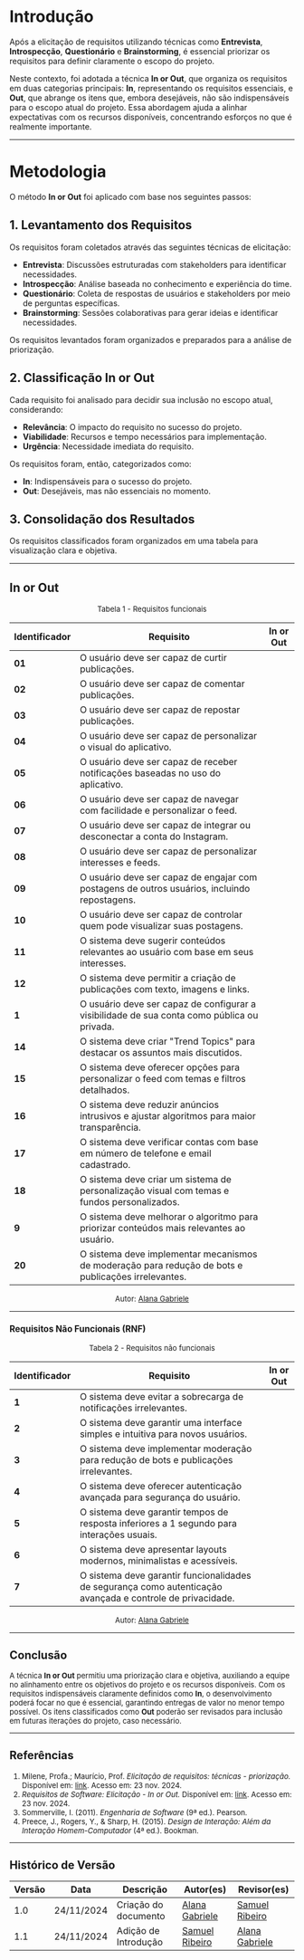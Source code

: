 # Introdução

Após a elicitação de requisitos utilizando técnicas como **Entrevista**, **Introspecção**, **Questionário** e **Brainstorming**, é essencial priorizar os requisitos para definir claramente o escopo do projeto. 

Neste contexto, foi adotada a técnica **In or Out**, que organiza os requisitos em duas categorias principais: **In**, representando os requisitos essenciais, e **Out**, que abrange os itens que, embora desejáveis, não são indispensáveis para o escopo atual do projeto. Essa abordagem ajuda a alinhar expectativas com os recursos disponíveis, concentrando esforços no que é realmente importante.

---

# Metodologia

O método **In or Out** foi aplicado com base nos seguintes passos:

## 1. Levantamento dos Requisitos
Os requisitos foram coletados através das seguintes técnicas de elicitação:

- **Entrevista**: Discussões estruturadas com stakeholders para identificar necessidades.
- **Introspecção**: Análise baseada no conhecimento e experiência do time.
- **Questionário**: Coleta de respostas de usuários e stakeholders por meio de perguntas específicas.
- **Brainstorming**: Sessões colaborativas para gerar ideias e identificar necessidades.

Os requisitos levantados foram organizados e preparados para a análise de priorização.

## 2. Classificação In or Out
Cada requisito foi analisado para decidir sua inclusão no escopo atual, considerando:

- **Relevância**: O impacto do requisito no sucesso do projeto.
- **Viabilidade**: Recursos e tempo necessários para implementação.
- **Urgência**: Necessidade imediata do requisito.

Os requisitos foram, então, categorizados como:

- **In**: Indispensáveis para o sucesso do projeto.
- **Out**: Desejáveis, mas não essenciais no momento.

## 3. Consolidação dos Resultados
Os requisitos classificados foram organizados em uma tabela para visualização clara e objetiva.

---

## In or Out

<font size="2"><p style="text-align: center">Tabela 1 - Requisitos funcionais </p></font>

| **Identificador** | **Requisito**                                                                                       | **In or Out** |
| ----------------- | --------------------------------------------------------------------------------------------------- | ------------- |
| **01**            | O usuário deve ser capaz de curtir publicações.                                                     |               |
| **02**            | O usuário deve ser capaz de comentar publicações.                                                   |               |
| **03**            | O usuário deve ser capaz de repostar publicações.                                                   |               |
| **04**            | O usuário deve ser capaz de personalizar o visual do aplicativo.                                    |               |
| **05**            | O usuário deve ser capaz de receber notificações baseadas no uso do aplicativo.                     |               |
| **06**            | O usuário deve ser capaz de navegar com facilidade e personalizar o feed.                           |               |
| **07**            | O usuário deve ser capaz de integrar ou desconectar a conta do Instagram.                           |               |
| **08**            | O usuário deve ser capaz de personalizar interesses e feeds.                                        |               |
| **09**            | O usuário deve ser capaz de engajar com postagens de outros usuários, incluindo repostagens.        |               |
| **10**            | O usuário deve ser capaz de controlar quem pode visualizar suas postagens.                          |               |
| **11**            | O sistema deve sugerir conteúdos relevantes ao usuário com base em seus interesses.                 |               |
| **12**            | O sistema deve permitir a criação de publicações com texto, imagens e links.                        |               |
| **1**             | O usuário deve ser capaz de configurar a visibilidade de sua conta como pública ou privada.         |               |
| **14**            | O sistema deve criar "Trend Topics" para destacar os assuntos mais discutidos.                      |               |
| **15**            | O sistema deve oferecer opções para personalizar o feed com temas e filtros detalhados.             |               |
| **16**            | O sistema deve reduzir anúncios intrusivos e ajustar algoritmos para maior transparência.           |               |
| **17**            | O sistema deve verificar contas com base em número de telefone e email cadastrado.                  |               |
| **18**            | O sistema deve criar um sistema de personalização visual com temas e fundos personalizados.         |               |
| **9**             | O sistema deve melhorar o algoritmo para priorizar conteúdos mais relevantes ao usuário.            |               |
| **20**            | O sistema deve implementar mecanismos de moderação para redução de bots e publicações irrelevantes. |               |

<font size="2"><p style="text-align: center; font-size: 14px;">
Autor: <a href="https://github.com/alanagabriele" target="_blank">Alana Gabriele </a>

---

### Requisitos Não Funcionais (RNF)

<font size="2"><p style="text-align: center">Tabela 2 - Requisitos não funcionais </p></font>

| **Identificador** | **Requisito**                                                                                              | **In or Out** |
| ----------------- | ---------------------------------------------------------------------------------------------------------- | ------------- |
| **1**             | O sistema deve evitar a sobrecarga de notificações irrelevantes.                                           |               |
| **2**             | O sistema deve garantir uma interface simples e intuitiva para novos usuários.                             |               |
| **3**             | O sistema deve implementar moderação para redução de bots e publicações irrelevantes.                      |               |
| **4**             | O sistema deve oferecer autenticação avançada para segurança do usuário.                                   |               |
| **5**             | O sistema deve garantir tempos de resposta inferiores a 1 segundo para interações usuais.                  |               |
| **6**             | O sistema deve apresentar layouts modernos, minimalistas e acessíveis.                                     |               |
| **7**             | O sistema deve garantir funcionalidades de segurança como autenticação avançada e controle de privacidade. |               |

<font size="2"><p style="text-align: center; font-size: 14px;">
Autor: <a href="https://github.com/alanagabriele" target="_blank">Alana Gabriele </a>

---

## Conclusão

A técnica **In or Out** permitiu uma priorização clara e objetiva, auxiliando a equipe no alinhamento entre os objetivos do projeto e os recursos disponíveis. Com os requisitos indispensáveis claramente definidos como **In**, o desenvolvimento poderá focar no que é essencial, garantindo entregas de valor no menor tempo possível. Os itens classificados como **Out** poderão ser revisados para inclusão em futuras iterações do projeto, caso necessário.

---

## Referências

1. Milene, Profa.; Maurício, Prof. *Elicitação de requisitos: técnicas - priorização.* Disponível em: [link](https://aprender3.unb.br/pluginfile.php/2972449/mod_resource/content/2/Requisitos%20-%20Aula%2007.pdf). Acesso em: 23 nov. 2024.  
2. *Requisitos de Software: Elicitação - In or Out.* Disponível em: [link](https://requisitos-de-software.github.io/2023.1-VLC/#/elicitacao/in_or_out). Acesso em: 23 nov. 2024.  
3. Sommerville, I. (2011). *Engenharia de Software* (9ª ed.). Pearson.  
4. Preece, J., Rogers, Y., & Sharp, H. (2015). *Design de Interação: Além da Interação Homem-Computador* (4ª ed.). Bookman.  

---

## Histórico de Versão

| **Versão** | **Data**   | **Descrição**        | **Autor(es)**                                      | **Revisor(es)**                                    |
| ---------- | ---------- | -------------------- | -------------------------------------------------- | -------------------------------------------------- |
| 1.0        | 24/11/2024 | Criação do documento | [Alana Gabriele](https://github.com/alanagabriele) | [Samuel Ribeiro](https://github.com/SamuelRicosta) |
| 1.1        | 24/11/2024 | Adição de Introdução | [Samuel Ribeiro](https://github.com/SamuelRicosta) | [Alana Gabriele](https://github.com/alanagabriele) |
